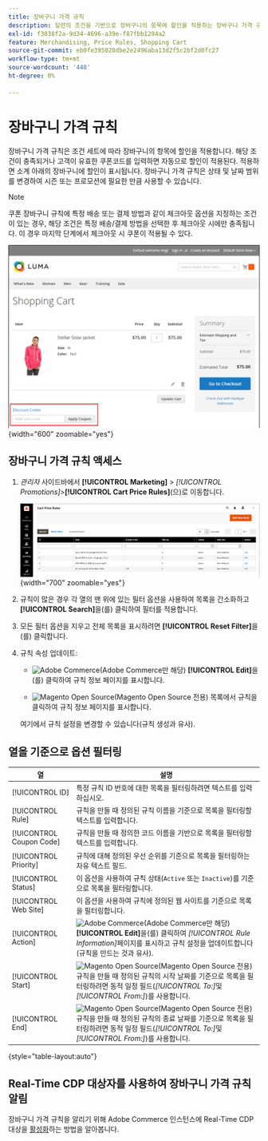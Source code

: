 ```yaml
---
title: 장바구니 가격 규칙
description: 일련의 조건을 기반으로 장바구니의 항목에 할인을 적용하는 장바구니 가격 규칙에 대해 알아봅니다.
exl-id: f3038f2a-9d34-4696-a39e-f87fbb1294a2
feature: Merchandising, Price Rules, Shopping Cart
source-git-commit: eb0fe395020dbe2e2496aba13d2f5c2bf2d0fc27
workflow-type: tm+mt
source-wordcount: '448'
ht-degree: 0%

---
```


# 장바구니 가격 규칙

장바구니 가격 규칙은 조건 세트에 따라 장바구니의 항목에 할인을 적용합니다. 해당 조건이 충족되거나 고객이 유효한 쿠폰코드를 입력하면 자동으로 할인이 적용된다. 적용하면 소계 아래의 장바구니에 할인이 표시됩니다. 장바구니 가격 규칙은 상태 및 날짜 범위를 변경하여 시즌 또는 프로모션에 필요한 만큼 사용할 수 있습니다.

>[!NOTE]
>
>쿠폰 장바구니 규칙에 특정 배송 또는 결제 방법과 같이 체크아웃 옵션을 지정하는 조건이 있는 경우, 해당 조건은 특정 배송/결제 방법을 선택한 후 체크아웃 시에만 충족됩니다. 이 경우 마지막 단계에서 체크아웃 시 쿠폰이 적용될 수 있다.

![Example storefront - 장바구니 적용 쿠폰](./assets/storefront-cart-apply-coupon.png){width="600" zoomable="yes"}

## 장바구니 가격 규칙 액세스

1. _관리자_ 사이드바에서 **[!UICONTROL Marketing]** > _[!UICONTROL Promotions]_>**[!UICONTROL Cart Price Rules]**(으)로 이동합니다.

   ![장바구니 가격 규칙](./assets/price-rule-cart.png){width="700" zoomable="yes"}

1. 규칙이 많은 경우 각 열의 맨 위에 있는 필터 옵션을 사용하여 목록을 간소화하고 **[!UICONTROL Search]**&#x200B;을(를) 클릭하여 필터를 적용합니다.

1. 모든 필터 옵션을 지우고 전체 목록을 표시하려면 **[!UICONTROL Reset Filter]**&#x200B;을(를) 클릭합니다.

1. 규칙 속성 업데이트:

   - ![Adobe Commerce](../assets/adobe-logo.svg)(Adobe Commerce만 해당) **[!UICONTROL Edit]**&#x200B;을(를) 클릭하여 규칙 정보 페이지를 표시합니다.

   - ![Magento Open Source](../assets/open-source.svg)(Magento Open Source 전용) 목록에서 규칙을 클릭하여 규칙 정보 페이지를 표시합니다.

   여기에서 규칙 설정을 변경할 수 있습니다(규칙 생성과 유사).

## 열을 기준으로 옵션 필터링

| 열 | 설명 |
|--- |--- |
| [!UICONTROL ID] | 특정 규칙 ID 번호에 대한 목록을 필터링하려면 텍스트를 입력하십시오. |
| [!UICONTROL Rule] | 규칙을 만들 때 정의된 규칙 이름을 기준으로 목록을 필터링할 텍스트를 입력합니다. |
| [!UICONTROL Coupon Code] | 규칙을 만들 때 정의한 코드 이름을 기반으로 목록을 필터링할 텍스트를 입력합니다. |
| [!UICONTROL Priority] | 규칙에 대해 정의된 우선 순위를 기준으로 목록을 필터링하는 자유 텍스트 필드. |
| [!UICONTROL Status] | 이 옵션을 사용하여 규칙 상태(`Active` 또는 `Inactive`)를 기준으로 목록을 필터링합니다. |
| [!UICONTROL Web Site] | 이 옵션을 사용하여 규칙에 정의된 웹 사이트를 기준으로 목록을 필터링합니다. |
| [!UICONTROL Action] | ![Adobe Commerce](../assets/adobe-logo.svg)(Adobe Commerce만 해당) **[!UICONTROL Edit]**&#x200B;을(를) 클릭하여 _[!UICONTROL Rule Information]_&#x200B;페이지를 표시하고 규칙 설정을 업데이트합니다(규칙을 만드는 것과 유사). |
| [!UICONTROL Start] | ![Magento Open Source](../assets/open-source.svg)(Magento Open Source 전용) 규칙을 만들 때 정의된 규칙의 시작 날짜를 기준으로 목록을 필터링하려면 동적 일정 필드(_[!UICONTROL To:]_&#x200B;및&#x200B;_[!UICONTROL From:]_)를 사용합니다. |
| [!UICONTROL End] | ![Magento Open Source](../assets/open-source.svg)(Magento Open Source 전용) 규칙을 만들 때 정의된 규칙의 종료 날짜를 기준으로 목록을 필터링하려면 동적 일정 필드(_[!UICONTROL To:]_&#x200B;및&#x200B;_[!UICONTROL From:]_)를 사용합니다. |

{style="table-layout:auto"}

## Real-Time CDP 대상자를 사용하여 장바구니 가격 규칙 알림

장바구니 가격 규칙을 알리기 위해 Adobe Commerce 인스턴스에 Real-Time CDP 대상을 [활성화](../customers/audience-activation.md)하는 방법을 알아봅니다.
